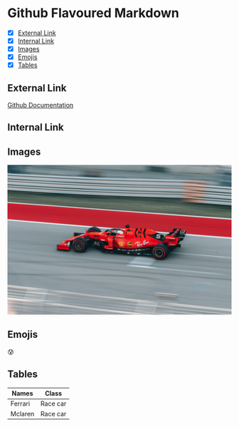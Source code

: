 # Github Flavoured Markdown

- [x] [External Link](#external-link)
- [x] [Internal Link](#internal-link)
- [x] [Images](#images)
- [x] [Emojis](#emojis)
- [x] [Tables](#tables)

## External Link
[Github Documentation](https://help.github.com/en)

## Internal Link


## Images
![Race car](Pictures/spencer-davis-6SSNbkFLBsw-unsplash.jpg)

## Emojis
:cold_sweat:

## Tables
Names|Class
-----|-----
Ferrari| Race car
Mclaren|Race car
